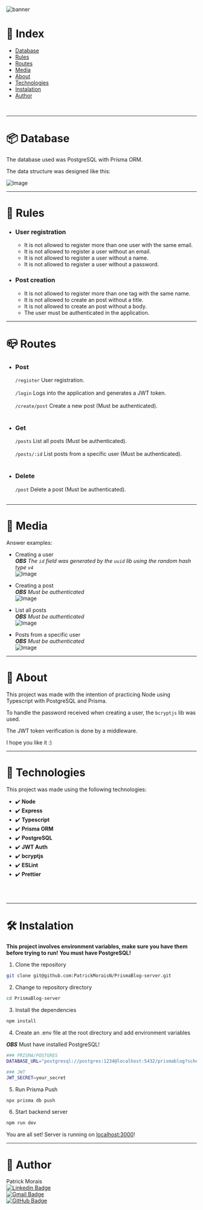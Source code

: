 ![banner](src/assets/valoriza_banner.png)
<br />

# :pushpin: Index
- [Database](#package-database)
- [Rules](#scroll-rules)
- [Routes](#mailbox_closed-routes)
- [Media](#camera_flash-media)
- [About](#monocle_face-about)
- [Technologies](#rocket-technologies)
- [Instalation](#hammer_and_wrench-instalation)
- [Author](#closed_book-author)
<br />

---

# :package: Database

The database used was PostgreSQL with Prisma ORM.

The data structure was designed like this:

![Image](src/assets/bd.png)

---

# :scroll: Rules

- ### User registration
  - It is not allowed to register more than one user with the same email.
  - It is not allowed to register a user without an email.
  - It is not allowed to register a user without a name.
  - It is not allowed to register a user without a password.

- ### Post creation
  - It is not allowed to register more than one tag with the same name.
  - It is not allowed to create an post without a title.
  - It is not allowed to create an post without a body.
  - The user must be authenticated in the application.

---

# :mailbox_closed: Routes

  - ### Post
    `/register` User registration. <br><br>
    `/login` Logs into the application and generates a JWT token. <br><br>
    `/create/post` Create a new post (Must be authenticated).<br><br>

  - ### Get
    `/posts` List all posts (Must be authenticated).<br><br>
    `/posts/:id` List posts from a specific user (Must be authenticated).<br><br>

  - ### Delete
    `/post` Delete a post (Must be authenticated).<br><br>

---

# :camera_flash: Media

Answer examples: <br>

- Creating a user <br>
***OBS*** _The `id` field was generated by the `uuid` lib using the random hash type `v4`_ <br>
![Image](src/assets/tag.png)

- Creating a post <br>
***OBS*** _Must be authenticated_ <br>
![Image](src/assets/list-users.png)

- List all posts <br>
***OBS*** _Must be authenticated_ <br>
![Image](src/assets/list-users.png)

- Posts from a specific user <br>
***OBS*** _Must be authenticated_ <br>
![Image](src/assets/user.png)

---

# :monocle_face: About
This project was made with the intention of practicing Node using Typescript with PostgreSQL and Prisma.

To handle the password received when creating a user, the `bcryptjs` lib was used.

The JWT token verification is done by a middleware.

I hope you like it :)
<br />

---

# :rocket: Technologies
This project was made using the following technologies: <br>
- :heavy_check_mark: **Node**
- :heavy_check_mark: **Express**
- :heavy_check_mark: **Typescript**
- :heavy_check_mark: **Prisma ORM**
- :heavy_check_mark: **PostgreSQL**
- :heavy_check_mark: **JWT Auth**
- :heavy_check_mark: **bcryptjs**
- :heavy_check_mark: **ESLint**
- :heavy_check_mark: **Prettier**
<br><br>
<br />

---

# :hammer_and_wrench: Instalation
**This project involves environment variables, make sure you have them before trying to run!**
**You must have PostgreSQL!**

1. Clone the repository

```bash
git clone git@github.com:PatrickMoraisN/PrismaBlog-server.git
```

2. Change to repository directory

```bash
cd PrismaBlog-server
```

3. Install the dependencies

```bash
npm install
```

4. Create an .env file at the root directory and add environment variables

***OBS*** Must have installed PostgreSQL!

```bash
### PRISMA/POSTGRES
DATABASE_URL="postgresql://postgres:1234@localhost:5432/prismablog?schema=public"

### JWT
JWT_SECRET=your_secret

```

5. Run Prisma Push

```bash
npx prisma db push
```

6. Start backend server

```bash
npm run dev
```

You are all set! Server is running on [localhost:3000](http://localhost:3000/)!

---

# :closed_book: Author
Patrick Morais <br>
[![Linkedin Badge](https://img.shields.io/badge/-Linkedin-6633cc?style=flat-square&logo=Linkedin&logoColor=white&link=https://www.linkedin.com/in/patrick-morais/)](https://www.linkedin.com/in/patrick-morais/)<br>
[![Gmail Badge](https://img.shields.io/badge/-ppternunes@gmail.com-6633cc?style=flat-square&logo=Gmail&logoColor=white&link=mailto:ppternunes@gmail.com)](mailto:ppternunes@gmail.com)<br>
[![GitHub Badge](https://img.shields.io/badge/-Patrick%20Morais-6633cc?style=flat-square&logo=github&logoColor=white)](https://www.github.com/patrickmoraisn/)
